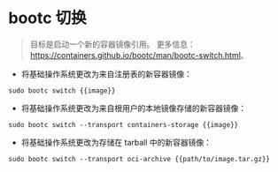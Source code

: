 # bootc 切换

> 目标是启动一个新的容器镜像引用。
> 更多信息：<https://containers.github.io/bootc/man/bootc-switch.html>。

- 将基础操作系统更改为来自注册表的新容器镜像：

`sudo bootc switch {{image}}`

- 将基础操作系统更改为来自根用户的本地镜像存储的新容器镜像：

`sudo bootc switch --transport containers-storage {{image}}`

- 将基础操作系统更改为存储在 tarball 中的新容器镜像：

`sudo bootc switch --transport oci-archive {{path/to/image.tar.gz}}`